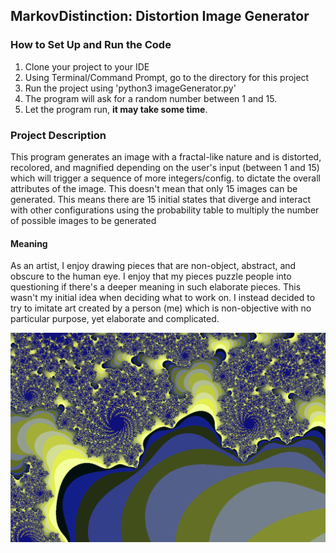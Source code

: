 
## MarkovDistinction: Distortion Image Generator

### How to Set Up and Run the Code

1. Clone your project to your IDE
2. Using Terminal/Command Prompt, go to the directory for this project
3. Run the project using 'python3 imageGenerator.py'
4. The program will ask for a random number between 1 and 15.
5. Let the program run, **it may take some time**.

### Project Description

  This program generates an image with a fractal-like nature and is distorted, recolored, and magnified depending
  on the user's input (between 1 and 15) which will trigger a sequence of more integers/config. to dictate the        overall attributes of the image. This doesn't mean that only 15 images can be generated. This means there are 15    initial states that diverge and interact with other configurations using the probability table to multiply the      number of possible images to be generated

  #### Meaning

  As an artist, I enjoy drawing pieces that are non-object, abstract, and obscure to the human eye. I enjoy that my 
  pieces puzzle people into questioning if there's a deeper meaning in such elaborate pieces. This wasn't my 
  initial idea when deciding what to work on. I instead decided to try to imitate art created by a person (me) 
  which is non-objective with no particular purpose, yet elaborate and complicated.

  ![example image](https://github.com/Diego-428/MarkovDistinction/blob/main/example/example%203.png?raw=true)

  
